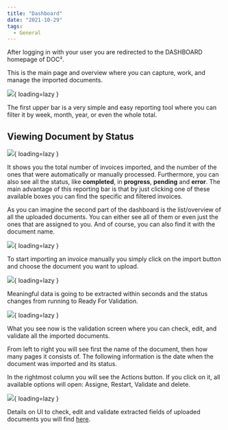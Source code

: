 ```yaml
---
title: "Dashboard"
date: "2021-10-29"
tags:
  - General
---
```


After logging in with your user you are redirected to the DASHBOARD homepage of DOC².

This is the main page and overview where you can capture, work, and manage the imported documents.

![](/_images/doc2/Dashboard-1024x640.png){ loading=lazy }

The first upper bar is a very simple and easy reporting tool where you can filter it by week, month, year, or even the whole total.

## **Viewing Document by Status**

![](/_images/doc2/Dashboard_reporting-tool-1024x294.png){ loading=lazy }

It shows you the total number of invoices imported, and the number of the ones that were automatically or manually processed. Furthermore, you can also see all the status, like **completed**, in **progress**, **pending** and **error**. The main advantage of this reporting bar is that by just clicking one of these available boxes you can find the specific and filtered invoices.

As you can imagine the second part of the dashboard is the list/overview of all the uploaded documents. You can either see all of them or even just the ones that are assigned to you. And of course, you can also find it with the document name.

![](/_images/doc2/Dashboard_documents-1024x268.png){ loading=lazy }

To start importing an invoice manually you simply click on the import button and choose the document you want to upload.

![](/_images/doc2/Upload-document-1024x640.png){ loading=lazy }

Meaningful data is going to be extracted within seconds and the status changes from running to Ready For Validation.

![](/_images/doc2/document-after-upload-1024x640.png){ loading=lazy }

What you see now is the validation screen where you can check, edit, and validate all the imported documents.

From left to right you will see first the name of the document, then how many pages it consists of. The following information is the date when the document was imported and its status.

In the rightmost column you will see the Actions button. If you click on it, all available options will open: Assigne, Restart, Validate and delete.

![](/_images/doc2/Actions.png){ loading=lazy }

Details on UI to check, edit and validate extracted fields of uploaded documents you will find [here](/doc2/doc2app/doc%c2%b2-tutorial/ui/).
